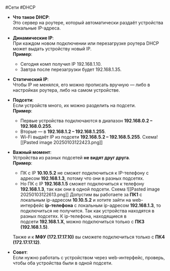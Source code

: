 #Сети #DHCP
- **Что такое DHCP**:  
    Это сервер на роутере, который автоматически раздаёт устройства локальные IP-адреса.
    
- **Динамические IP**:  
    При каждом новом подключении или перезагрузке роутера DHCP может выдать устройству новый IP.  
    **Пример**:
    
    - Сегодня комп получил IP 192.168.1.10.
    - Завтра после перезагрузки будет 192.168.1.35.
- **Статический IP**:  
    Чтобы IP не менялся, его можно прописать вручную — либо в настройках роутера, либо на самом устройстве.
    
- **Подсети**:  
    Если устройств много, их можно разделить на подсети.  
    **Пример**:
    
    - Первые устройства подключаются в диапазон **192.168.0.2 – 192.168.0.255**.
    - Вторые — в **192.168.1.2 – 192.168.1.255**.
    - Wi-Fi выдаёт IP из подсети **192.168.5.2 – 192.168.5.255**.
 Схема![[Pasted image 20250103122423.png]]

- **Важный момент**:  
    Устройства из разных подсетей **не видят друг друга**.  
    **Пример**:
    
    - ПК с IP **10.10.5.2** не сможет подключиться к IP-телефону с адресом **192.168.1.3**, потому что они в разных подсетях.
    - Но ПК с IP **192.168.1.5** сможет подключиться к телефону **192.168.1.3**, так как они в одной подсети.
  Схема ![[Pasted image 20250103122613.png]]
  Допустим вы работаете за **ПК1** с локальным ip-адресом **10.10.5.2** и хотите зайти на web-интерфейс **ip-телефона** с локальным ip-адресом **192.168.1.3**, то подключиться не получится. Так как устройства находятся в разных подсетях. К ip-телефона, находящиеся в подсети **192.168.1.X**, можно подключиться только с **ПК3 (192.168.1.5)**.

  Также и к **МФУ (172.17.17.10)** вы сможете подключиться только с **ПК4 (172.17.17.12)**.

- **Совет**:  
    Если нужно работать с устройством через web-интерфейс, проверь, чтобы оба устройства были в одной подсети.